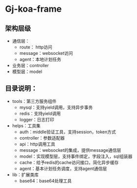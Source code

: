 # Gj-koa-frame

## 架构层级
* 通信层：
    * route： http访问
    * message：websocket访问
    * agent：本地计划任务
* 业务层：controller
* 模型层：model

## 目录说明：
* tools：第三方服务组件
    * mysql：支持yield调用，支持异步事务
    * redis：支持yield调用
    * logger：日志打印
* helps：工具集
    * auth：middle验证工具，支持session，token方式
    * controller：参数适配器
    * api：http调用工具
    * message：websocket的集成，提供message通信层
    * model：实现模型层，支持事件绑定，字段注入，sql组装器
    * cache：给予redis的cache访问接口，简化异步缓存
    * agent：基本计划任务调度，支持agent通信层
* lib：扩展类库
    * base64：base64处理工具

## 